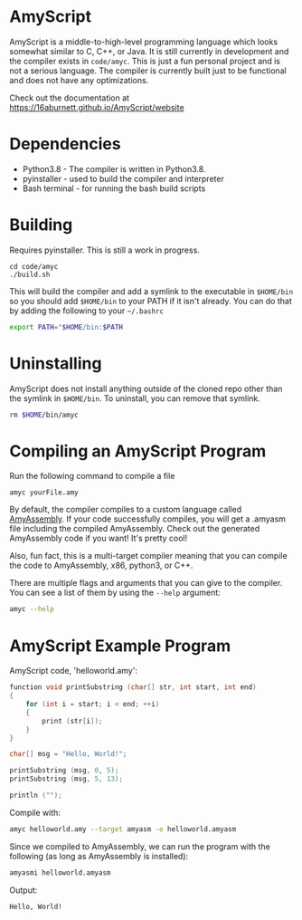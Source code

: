 AmyScript
===========

AmyScript is a middle-to-high-level programming language which looks somewhat similar to C, C++, or Java. It is still currently in development and the compiler exists in `code/amyc`. This is just a fun personal project and is not a serious language. The compiler is currently built just to be functional and does not have any optimizations.

Check out the documentation at https://16aburnett.github.io/AmyScript/website

Dependencies
============

- Python3.8 - The compiler is written in Python3.8.
- pyinstaller - used to build the compiler and interpreter 
- Bash terminal - for running the bash build scripts 

Building
========

Requires pyinstaller. This is still a work in progress. 
```
cd code/amyc
./build.sh
```
This will build the compiler and add a symlink to the executable in `$HOME/bin` so you should add `$HOME/bin` to your PATH if it isn't already. You can do that by adding the following to your `~/.bashrc`
```bash
export PATH="$HOME/bin:$PATH
```

Uninstalling
============
AmyScript does not install anything outside of the cloned repo other than the symlink in `$HOME/bin`. To uninstall, you can remove that symlink.
```bash
rm $HOME/bin/amyc
```

Compiling an AmyScript Program
==============================

Run the following command to compile a file 
```
amyc yourFile.amy
```
By default, the compiler compiles to a custom language called [AmyAssembly](https://github.com/16aburnett/AmyAssembly). If your code successfully compiles, you will get a .amyasm file including the compiled AmyAssembly. Check out the generated AmyAssembly code if you want! It's pretty cool!

Also, fun fact, this is a multi-target compiler meaning that you can compile the code to AmyAssembly, x86, python3, or C++.

There are multiple flags and arguments that you can give to the compiler. You can see a list of them by using the `--help` argument:
```bash
amyc --help
```

AmyScript Example Program
=========================

AmyScript code, 'helloworld.amy':
```cpp
function void printSubstring (char[] str, int start, int end)
{
    for (int i = start; i < end; ++i)
    {
        print (str[i]);
    }
}

char[] msg = "Hello, World!";

printSubstring (msg, 0, 5);
printSubstring (msg, 5, 13);

println ("");
```

Compile with:
```bash
amyc helloworld.amy --target amyasm -o helloworld.amyasm
```

Since we compiled to AmyAssembly, we can run the program with the following (as long as AmyAssembly is installed):
```bash
amyasmi helloworld.amyasm
```

Output:
```
Hello, World!
```
